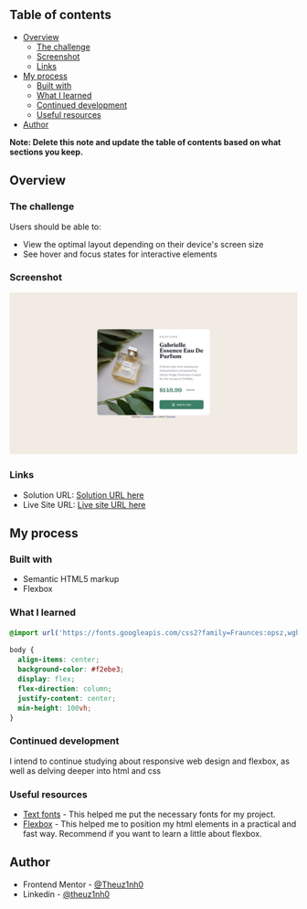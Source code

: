 ## Table of contents

- [Overview](#overview)
  - [The challenge](#the-challenge)
  - [Screenshot](#screenshot)
  - [Links](#links)
- [My process](#my-process)
  - [Built with](#built-with)
  - [What I learned](#what-i-learned)
  - [Continued development](#continued-development)
  - [Useful resources](#useful-resources)
- [Author](#author)

**Note: Delete this note and update the table of contents based on what sections you keep.**

## Overview

### The challenge

Users should be able to:

- View the optimal layout depending on their device's screen size
- See hover and focus states for interactive elements

### Screenshot

![](./design/poduct-preview-card-component.png)

### Links

- Solution URL: [Solution URL here](https://github.com/Theuz1nh0/Frontend-Mentor-Product-preview-card-component)
- Live Site URL: [Live site URL here](https://theuz1nh0.github.io/Frontend-Mentor-Product-preview-card-component/)

## My process

### Built with

- Semantic HTML5 markup
- Flexbox

### What I learned

```css
@import url('https://fonts.googleapis.com/css2?family=Fraunces:opsz,wght@9..144,100;9..144,400;9..144,500;9..144,700&family=Montserrat:wght@100;500;700&display=swap');
```
```css
body {
  align-items: center;
  background-color: #f2ebe3;
  display: flex;
  flex-direction: column;
  justify-content: center;
  min-height: 100vh;
}
```

### Continued development

I intend to continue studying about responsive web design and flexbox, as well as delving deeper into html and css

### Useful resources

- [Text fonts](https://fonts.google.com/) - This helped me put the necessary fonts for my project.
- [Flexbox](https://css-tricks.com/snippets/css/a-guide-to-flexbox/) - This helped me to position my html elements in a practical and fast way. Recommend if you want to learn a little about flexbox.

## Author

- Frontend Mentor - [@Theuz1nh0](https://www.frontendmentor.io/profile/Theuz1nh0)
- Linkedin - [@theuz1nh0](https://www.linkedin.com/in/theuz1nh0/)
